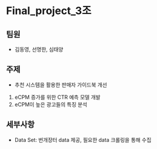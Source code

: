 # Final_project_3조

## 팀원
- 김동영, 선명한, 심태양

## 주제
- 추천 시스템을 활용한 판매자 가이드북 개선
1. eCPM 증가를 위한 CTR 예측 모델 개발
2. eCPM이 높은 광고들의 특징 분석

## 세부사항
- Data Set: 번개장터 data 제공, 필요한 data 크롤링을 통해 수집

